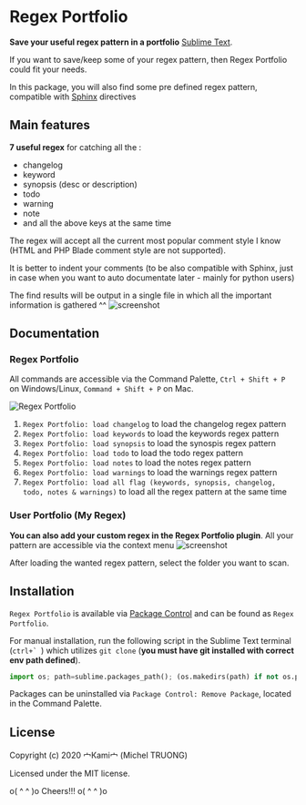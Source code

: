 # Regex Portfolio

**Save your useful regex pattern in a portfolio** [Sublime Text][subl].

If you want to save/keep some of your regex pattern, then Regex Portfolio could fit your needs.

In this package, you will also find some pre defined regex pattern, compatible with [Sphinx][sphx] directives

[subl]: http://www.sublimetext.com/
[sphx]: https://www.sphinx-doc.org/en/master/

## Main features
**7 useful regex** for catching all the :
* changelog
* keyword
* synopsis (desc or description)
* todo
* warning
* note
* and all the above keys at the same time

The regex will accept all the current most popular comment style I know (HTML and PHP Blade comment style are not supported).

It is better to indent your comments (to be also compatible with Sphinx, just in case when you want to auto documentate later - mainly for python users)

The find results will be output in a single file in which all the important information is gathered ^^
![screenshot](https://github.com/KaminoU/regex_portfolio/blob/master/ss/sublime_find_res.png)

## Documentation
### Regex Portfolio
All commands are accessible via the Command Palette, `Ctrl + Shift + P` on Windows/Linux, `Command + Shift + P` on Mac.

![Regex Portfolio](https://github.com/KaminoU/regex_portfolio/blob/master/ss/command_palette.png)

1. `Regex Portfolio: load changelog` to load the changelog regex pattern
2. `Regex Portfolio: load keywords` to load the keywords regex pattern
3. `Regex Portfolio: load synopsis` to load the synospis regex pattern
4. `Regex Portfolio: load todo` to load the todo regex pattern
5. `Regex Portfolio: load notes` to load the notes regex pattern
6. `Regex Portfolio: load warnings` to load the warnings regex pattern
7. `Regex Portfolio: load all flag (keywords, synopsis, changelog, todo, notes & warnings)` to load all the regex pattern at the same time

### User Portfolio (My Regex)
**You can also add your custom regex in the Regex Portfolio plugin**. All your pattern are accessible via the context menu
![screenshot](https://github.com/KaminoU/regex_portfolio/blob/master/ss/context_menu.png)

After loading the wanted regex pattern, select the folder you want to scan.




## Installation
`Regex Portfolio` is available via [Package Control][pkg-ctrl] and can be found as `Regex Portfolio`.

[pkg-ctrl]: http://wbond.net/sublime_packages/package_control

For manual installation, run the following script in the Sublime Text terminal (``ctrl+` ``) which utilizes `git clone` (**you must have git installed with correct env path defined**).

```python
import os; path=sublime.packages_path(); (os.makedirs(path) if not os.path.exists(path) else None); window.run_command('exec', {'cmd': ['git', 'clone', 'https://github.com/KaminoU/regex_portfolio.git', 'regex_portfolio'], 'working_dir': path})
```

Packages can be uninstalled via `Package Control: Remove Package`, located in the Command Palette.


## License
Copyright (c) 2020 宀Кami宀 (Michel TRUONG)

Licensed under the MIT license.

o( ^   ^ )o Cheers!!! o( ^   ^ )o
